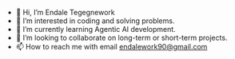 - 👋 Hi, I’m Endale Tegegnework
- 👀 I’m interested in coding and solving problems.
- 🌱 I’m currently learning Agentic AI development.
- 💞️ I’m looking to collaborate on long-term or short-term projects.
- 📫 How to reach me with email endalework90@gmail.com

<!---
endx-star/endx-star is a ✨ special ✨ repository because its `README.md` (this file) appears on your GitHub profile.
You can click the Preview link to take a look at your changes.
--->
